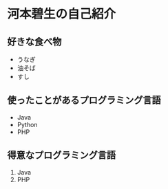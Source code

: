 # 河本碧生の自己紹介

## 好きな食べ物

- うなぎ
- 油そば
- すし

## 使ったことがあるプログラミング言語

- Java
- Python
- PHP

## 得意なプログラミング言語

1. Java
2. PHP